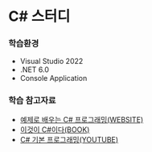 # C# 스터디

### 학습환경
- Visual Studio 2022
- .NET 6.0
- Console Application

### 학습 참고자료
- [예제로 배우는 C# 프로그래밍(WEBSITE)](http://www.csharpstudy.com/)
- [이것이 C#이다(BOOK)](https://search.naver.com/search.naver?where=nexearch&sm=top_hty&fbm=1&ie=utf8&query=%EC%9D%B4%EA%B2%83%EC%9D%B4+c%23%EC%9D%B4%EB%8B%A4)
- [C# 기본 프로그래밍(YOUTUBE)](https://www.youtube.com/watch?v=rZcrIFB0yiE&list=PLxU-iZCqT52DJyR6gqJy0MCL8RiTVXdos)